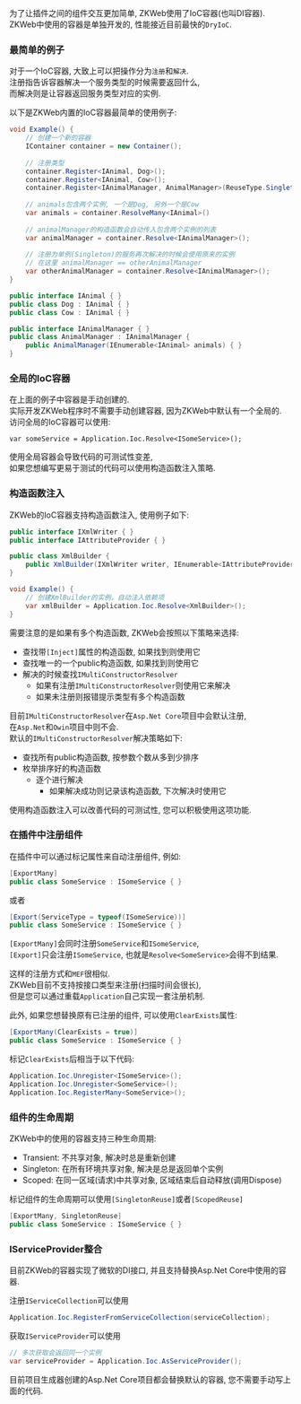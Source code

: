 为了让插件之间的组件交互更加简单, ZKWeb使用了IoC容器(也叫DI容器).<br/>
ZKWeb中使用的容器是单独开发的, 性能接近目前最快的`DryIoC`.

### 最简单的例子

对于一个IoC容器, 大致上可以把操作分为`注册`和`解决`.<br/>
注册指告诉容器解决一个服务类型的时候需要返回什么,<br/>
而解决则是让容器返回服务类型对应的实例.<br/>

以下是ZKWeb内置的IoC容器最简单的使用例子:

``` csharp
void Example() {
	// 创建一个新的容器
	IContainer container = new Container();
	
	// 注册类型
	container.Register<IAnimal, Dog>();
	container.Register<IAnimal, Cow>();
	container.Register<IAnimalManager, AnimalManager>(ReuseType.Singleton);
	
	// animals包含两个实例, 一个是Dog, 另外一个是Cow
	var animals = container.ResolveMany<IAnimal>()
	
	// animalManager的构造函数会自动传入包含两个实例的列表
	var animalManager = container.Resolve<IAnimalManager>();
	
	// 注册为单例(Singleton)的服务再次解决的时候会使用原来的实例
	// 在这里 animalManager == otherAnimalManager
	var otherAnimalManager = container.Resolve<IAnimalManager>();
}

public interface IAnimal { }
public class Dog : IAnimal { }
public class Cow : IAnimal { }

public interface IAnimalManager { }
public class AnimalManager : IAnimalManager {
	public AnimalManager(IEnumerable<IAnimal> animals) { }
}
```

### 全局的IoC容器

在上面的例子中容器是手动创建的.<br/>
实际开发ZKWeb程序时不需要手动创建容器, 因为ZKWeb中默认有一个全局的.<br/>
访问全局的IoC容器可以使用:

```
var someService = Application.Ioc.Resolve<ISomeService>();
```

使用全局容器会导致代码的可测试性变差,<br/>
如果您想编写更易于测试的代码可以使用构造函数注入策略.

### 构造函数注入

ZKWeb的IoC容器支持构造函数注入, 使用例子如下:<br/>

``` csharp
public interface IXmlWriter { }
public interface IAttributeProvider { }

public class XmlBuilder {
	public XmlBuilder(IXmlWriter writer, IEnumerable<IAttributeProvider> providers) { }
}

void Example() {
	// 创建XmlBuilder的实例，自动注入依赖项
	var xmlBuilder = Application.Ioc.Resolve<XmlBuilder>();
}
```

需要注意的是如果有多个构造函数, ZKWeb会按照以下策略来选择:<br/>

- 查找带`[Inject]`属性的构造函数, 如果找到则使用它
- 查找唯一的一个public构造函数, 如果找到则使用它
- 解决的时候查找`IMultiConstructorResolver`
	- 如果有注册`IMultiConstructorResolver`则使用它来解决
	- 如果未注册则报错提示类型有多个构造函数

目前`IMultiConstructorResolver`在`Asp.Net Core`项目中会默认注册,<br/>
在`Asp.Net`和`Owin`项目中则不会.<br/>
默认的`IMultiConstructorResolver`解决策略如下:<br/>

- 查找所有public构造函数, 按参数个数从多到少排序
- 枚举排序好的构造函数
	- 逐个进行解决
		- 如果解决成功则记录该构造函数, 下次解决时使用它

使用构造函数注入可以改善代码的可测试性, 您可以积极使用这项功能.

### 在插件中注册组件

在插件中可以通过标记属性来自动注册组件, 例如:

``` csharp
[ExportMany]
public class SomeService : ISomeService { }
```

或者

``` csharp
[Export(ServiceType = typeof(ISomeService))]
public class SomeService : ISomeService { }
```

`[ExportMany]`会同时注册`SomeService`和`ISomeService`,<br/>
`[Export]`只会注册`ISomeService`, 也就是`Resolve<SomeService>`会得不到结果.<br/>

这样的注册方式和`MEF`很相似.<br/>
ZKWeb目前不支持按接口类型来注册(扫描时间会很长),<br/>
但是您可以通过重载`Application`自己实现一套注册机制.<br/>

此外, 如果您想替换原有已注册的组件, 可以使用`ClearExists`属性:

``` csharp
[ExportMany(ClearExists = true)]
public class SomeService : ISomeService { }
```

标记`ClearExists`后相当于以下代码:

``` csharp
Application.Ioc.Unregister<ISomeService>();
Application.Ioc.Unregister<SomeService>();
Application.Ioc.RegisterMany<SomeService>();
```

### 组件的生命周期

ZKWeb中的使用的容器支持三种生命周期:

- Transient: 不共享对象, 解决时总是重新创建
- Singleton: 在所有环境共享对象, 解决是总是返回单个实例
- Scoped: 在同一区域(请求)中共享对象, 区域结束后自动释放(调用Dispose)

标记组件的生命周期可以使用`[SingletonReuse]`或者`[ScopedReuse]`<br/>

``` csharp
[ExportMany, SingletonReuse]
public class SomeService : ISomeService { }
```

### IServiceProvider整合

目前ZKWeb的容器实现了微软的DI接口, 并且支持替换Asp.Net Core中使用的容器.<br/>

注册`IServiceCollection`可以使用

``` csharp
Application.Ioc.RegisterFromServiceCollection(serviceCollection);
```

获取`IServiceProvider`可以使用

``` csharp
// 多次获取会返回同一个实例
var serviceProvider = Application.Ioc.AsServiceProvider();
```

目前项目生成器创建的Asp.Net Core项目都会替换默认的容器, 您不需要手动写上面的代码.
